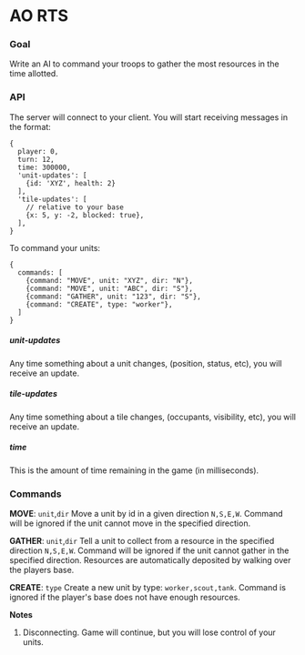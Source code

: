 AO RTS
======



### Goal

Write an AI to command your troops to gather the most resources in the time allotted.

### API

The server will connect to your client. You will start receiving messages in the format:


    {
      player: 0,
      turn: 12,
      time: 300000,
      'unit-updates': [
        {id: 'XYZ', health: 2}
      ],
      'tile-updates': [
        // relative to your base
        {x: 5, y: -2, blocked: true},
      ],
    }
    
To command your units:


    {
      commands: [
        {command: "MOVE", unit: "XYZ", dir: "N"},
        {command: "MOVE", unit: "ABC", dir: "S"},
        {command: "GATHER", unit: "123", dir: "S"},
        {command: "CREATE", type: "worker"},
      ]
    }


##### unit-updates
Any time something about a unit changes, (position, status, etc), you will receive an update.

##### tile-updates
Any time something about a tile changes, (occupants, visibility, etc), you will receive an update.

##### time
This is the amount of time remaining in the game (in milliseconds). 


### Commands

__MOVE__: `unit`,`dir` Move a unit by id in a given direction `N,S,E,W`. Command will be ignored if the unit cannot move in the specified direction.

__GATHER__: `unit`,`dir` Tell a unit to collect from a resource in the specified direction `N,S,E,W`. Command will be ignored if the unit cannot gather in the specified direction. Resources are automatically deposited by walking over the players base.

__CREATE__: `type` Create a new unit by type: `worker,scout,tank`. Command is ignored if the player's base does not have enough resources.


**Notes**

1. Disconnecting. Game will continue, but you will lose control of your units.
